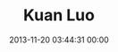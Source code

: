 ---
title: "Kuan Luo"
date: 2013-11-20 03:44:31 00:00
permalink: /kuan
twitter: "kuanluo"
likes: [990,2120,2122]
id: 2100
gravatar: "http://www.gravatar.com/avatar/790355a2c7ce1fcd07204245d365a17e"
---
